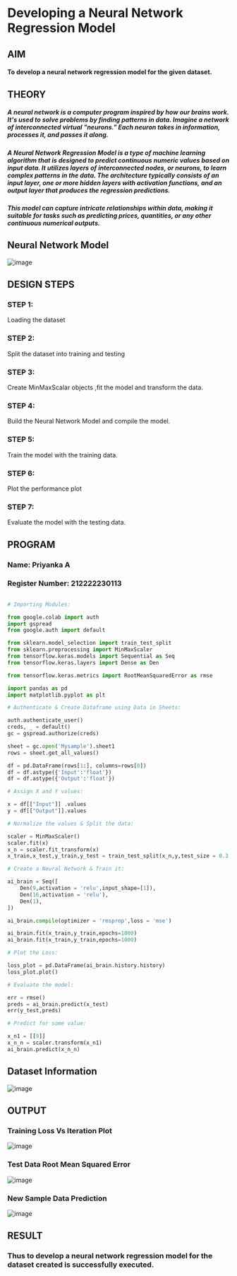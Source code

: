# Developing a Neural Network Regression Model

## AIM

#### To develop a neural network regression model for the given dataset.

## THEORY

##### A neural network is a computer program inspired by how our brains work. It's used to solve problems by finding patterns in data. Imagine a network of interconnected virtual "neurons." Each neuron takes in information, processes it, and passes it along.

##### A Neural Network Regression Model is a type of machine learning algorithm that is designed to predict continuous numeric values based on input data. It utilizes layers of interconnected nodes, or neurons, to learn complex patterns in the data. The architecture typically consists of an input layer, one or more hidden layers with activation functions, and an output layer that produces the regression predictions.

##### This model can capture intricate relationships within data, making it suitable for tasks such as predicting prices, quantities, or any other continuous numerical outputs.

## Neural Network Model


![image](https://github.com/PriyankaAnnadurai/basic-nn-model/assets/118351569/ec215fd5-6068-4104-9915-a1f6a90e45a2)




## DESIGN STEPS

### STEP 1:

Loading the dataset

### STEP 2:

Split the dataset into training and testing

### STEP 3:

Create MinMaxScalar objects ,fit the model and transform the data.

### STEP 4:

Build the Neural Network Model and compile the model.

### STEP 5:

Train the model with the training data.

### STEP 6:

Plot the performance plot

### STEP 7:

Evaluate the model with the testing data.

## PROGRAM
### Name: Priyanka A
### Register Number: 212222230113
```python

# Importing Modules:

from google.colab import auth
import gspread
from google.auth import default

from sklearn.model_selection import train_test_split
from sklearn.preprocessing import MinMaxScaler
from tensorflow.keras.models import Sequential as Seq
from tensorflow.keras.layers import Dense as Den

from tensorflow.keras.metrics import RootMeanSquaredError as rmse

import pandas as pd
import matplotlib.pyplot as plt

# Authenticate & Create Dataframe using Data in Sheets:

auth.authenticate_user()
creds, _ = default()
gc = gspread.authorize(creds)

sheet = gc.open('Mysample').sheet1 
rows = sheet.get_all_values()

df = pd.DataFrame(rows[1:], columns=rows[0])
df = df.astype({'Input':'float'})
df = df.astype({'Output':'float'})

# Assign X and Y values:

x = df[["Input"]] .values
y = df[["Output"]].values

# Normalize the values & Split the data:

scaler = MinMaxScaler()
scaler.fit(x)
x_n = scaler.fit_transform(x)
x_train,x_test,y_train,y_test = train_test_split(x_n,y,test_size = 0.3,random_state = 3)

# Create a Neural Network & Train it:

ai_brain = Seq([
    Den(9,activation = 'relu',input_shape=[1]),
    Den(16,activation = 'relu'),
    Den(1),
])

ai_brain.compile(optimizer = 'rmsprop',loss = 'mse')

ai_brain.fit(x_train,y_train,epochs=1000)
ai_brain.fit(x_train,y_train,epochs=1000)

# Plot the Loss:

loss_plot = pd.DataFrame(ai_brain.history.history)
loss_plot.plot()

# Evaluate the model:

err = rmse()
preds = ai_brain.predict(x_test)
err(y_test,preds)

# Predict for some value:

x_n1 = [[9]]
x_n_n = scaler.transform(x_n1)
ai_brain.predict(x_n_n)
```

## Dataset Information

![image](https://github.com/PriyankaAnnadurai/basic-nn-model/assets/118351569/89342cf9-bc51-412d-9aa1-96a212ff4a3a)


## OUTPUT

### Training Loss Vs Iteration Plot


![image](https://github.com/PriyankaAnnadurai/basic-nn-model/assets/118351569/34c9657a-026d-4fec-8ae0-c07dc90f8c83)



### Test Data Root Mean Squared Error

![image](https://github.com/PriyankaAnnadurai/basic-nn-model/assets/118351569/0365374c-f413-4c88-a540-5c7e125a0479)


### New Sample Data Prediction

![image](https://github.com/PriyankaAnnadurai/basic-nn-model/assets/118351569/59815273-af94-4c54-af54-27f17939c6c8)


## RESULT

### Thus to develop a neural network regression model for the dataset created is successfully executed.
